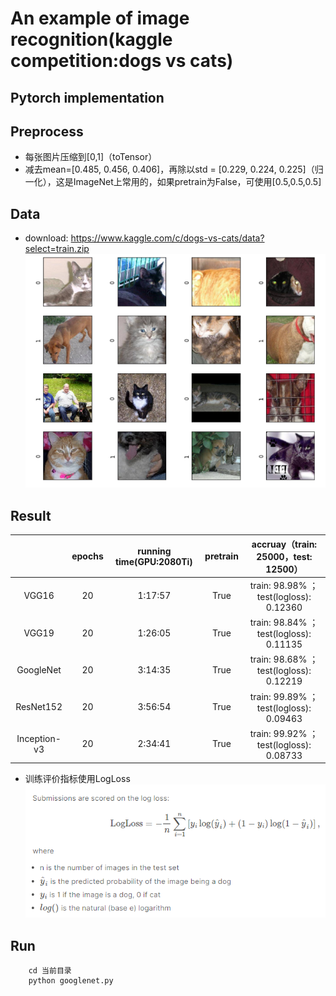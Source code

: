 # An example of image recognition(kaggle competition:dogs vs cats)

## Pytorch implementation

## Preprocess

* 每张图片压缩到[0,1]（toTensor）
* 减去mean=[0.485, 0.456, 0.406]，再除以std = [0.229, 0.224, 0.225]（归一化），这是ImageNet上常用的，如果pretrain为False，可使用[0.5,0.5,0.5]

## Data

* download: https://www.kaggle.com/c/dogs-vs-cats/data?select=train.zip
![](./doc/222.png)

## Result

|              | epochs | running time(GPU:2080Ti) | pretrain |  accruay（train: 25000，test: 12500）   |
| :----------: | :----: | :----------------------: | :------: | :-------------------------------------: |
|    VGG16     |   20   |         1:17:57          |   True   | train: 98.98% ；test(logloss): 0.12360  |
|    VGG19     |   20   |         1:26:05          |   True   | train: 98.84% ；test(logloss): 0.11135  |
|  GoogleNet   |   20   |         3:14:35          |   True   | train: 98.68% ；test(logloss): 0.12219  |
|  ResNet152   |   20   |         3:56:54          |   True   | train: 99.89% ；test(logloss): 0.09463  |
| Inception-v3 |   20   |         2:34:41          |   True   | train: 99.92% ；test(logloss): 0.08733  |


* 训练评价指标使用LogLoss
![](./doc/111.png)

## Run
        cd 当前目录
        python googlenet.py
